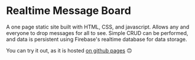 # Realtime Message Board 

A one page static site built with HTML, CSS, and javascript. Allows any and everyone to drop messages for all to see. 
Simple CRUD can be performed, and data is persistent using Firebase's realtime database for data storage.

You can try it out, as it is hosted [on github pages](https://daviddivinefavour.github.io/realtime_messageboard/) 🙃
